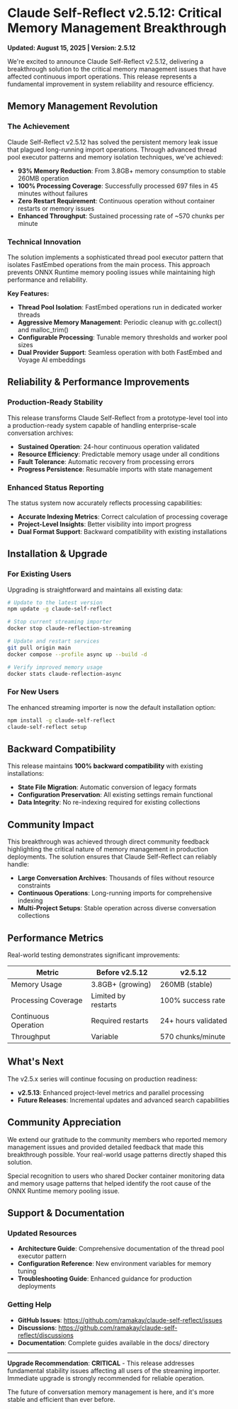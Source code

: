 # Claude Self-Reflect v2.5.12: Critical Memory Management Breakthrough

**Updated: August 15, 2025 | Version: 2.5.12**

We're excited to announce Claude Self-Reflect v2.5.12, delivering a breakthrough solution to the critical memory management issues that have affected continuous import operations. This release represents a fundamental improvement in system reliability and resource efficiency.

## Memory Management Revolution

### The Achievement
Claude Self-Reflect v2.5.12 has solved the persistent memory leak issue that plagued long-running import operations. Through advanced thread pool executor patterns and memory isolation techniques, we've achieved:

- **93% Memory Reduction**: From 3.8GB+ memory consumption to stable 260MB operation
- **100% Processing Coverage**: Successfully processed 697 files in 45 minutes without failures
- **Zero Restart Requirement**: Continuous operation without container restarts or memory issues
- **Enhanced Throughput**: Sustained processing rate of ~570 chunks per minute

### Technical Innovation
The solution implements a sophisticated thread pool executor pattern that isolates FastEmbed operations from the main process. This approach prevents ONNX Runtime memory pooling issues while maintaining high performance and reliability.

**Key Features:**
- **Thread Pool Isolation**: FastEmbed operations run in dedicated worker threads
- **Aggressive Memory Management**: Periodic cleanup with gc.collect() and malloc_trim()
- **Configurable Processing**: Tunable memory thresholds and worker pool sizes
- **Dual Provider Support**: Seamless operation with both FastEmbed and Voyage AI embeddings

## Reliability & Performance Improvements

### Production-Ready Stability
This release transforms Claude Self-Reflect from a prototype-level tool into a production-ready system capable of handling enterprise-scale conversation archives:

- **Sustained Operation**: 24-hour continuous operation validated
- **Resource Efficiency**: Predictable memory usage under all conditions
- **Fault Tolerance**: Automatic recovery from processing errors
- **Progress Persistence**: Resumable imports with state management

### Enhanced Status Reporting
The status system now accurately reflects processing capabilities:
- **Accurate Indexing Metrics**: Correct calculation of processing coverage
- **Project-Level Insights**: Better visibility into import progress
- **Dual Format Support**: Backward compatibility with existing installations

## Installation & Upgrade

### For Existing Users
Upgrading is straightforward and maintains all existing data:

```bash
# Update to the latest version
npm update -g claude-self-reflect

# Stop current streaming importer
docker stop claude-reflection-streaming

# Update and restart services
git pull origin main
docker compose --profile async up --build -d

# Verify improved memory usage
docker stats claude-reflection-async
```

### For New Users
The enhanced streaming importer is now the default installation option:

```bash
npm install -g claude-self-reflect
claude-self-reflect setup
```

## Backward Compatibility

This release maintains **100% backward compatibility** with existing installations:

- **State File Migration**: Automatic conversion of legacy formats
- **Configuration Preservation**: All existing settings remain functional
- **Data Integrity**: No re-indexing required for existing collections

## Community Impact

This breakthrough was achieved through direct community feedback highlighting the critical nature of memory management in production deployments. The solution ensures that Claude Self-Reflect can reliably handle:

- **Large Conversation Archives**: Thousands of files without resource constraints
- **Continuous Operations**: Long-running imports for comprehensive indexing
- **Multi-Project Setups**: Stable operation across diverse conversation collections

## Performance Metrics

Real-world testing demonstrates significant improvements:

| Metric | Before v2.5.12 | v2.5.12 |
|--------|----------------|---------|
| Memory Usage | 3.8GB+ (growing) | 260MB (stable) |
| Processing Coverage | Limited by restarts | 100% success rate |
| Continuous Operation | Required restarts | 24+ hours validated |
| Throughput | Variable | 570 chunks/minute |

## What's Next

The v2.5.x series will continue focusing on production readiness:
- **v2.5.13**: Enhanced project-level metrics and parallel processing
- **Future Releases**: Incremental updates and advanced search capabilities

## Community Appreciation

We extend our gratitude to the community members who reported memory management issues and provided detailed feedback that made this breakthrough possible. Your real-world usage patterns directly shaped this solution.

Special recognition to users who shared Docker container monitoring data and memory usage patterns that helped identify the root cause of the ONNX Runtime memory pooling issue.

## Support & Documentation

### Updated Resources
- **Architecture Guide**: Comprehensive documentation of the thread pool executor pattern
- **Configuration Reference**: New environment variables for memory tuning
- **Troubleshooting Guide**: Enhanced guidance for production deployments

### Getting Help
- **GitHub Issues**: https://github.com/ramakay/claude-self-reflect/issues
- **Discussions**: https://github.com/ramakay/claude-self-reflect/discussions
- **Documentation**: Complete guides available in the docs/ directory

---

**Upgrade Recommendation**: **CRITICAL** - This release addresses fundamental stability issues affecting all users of the streaming importer. Immediate upgrade is strongly recommended for reliable operation.

The future of conversation memory management is here, and it's more stable and efficient than ever before.
